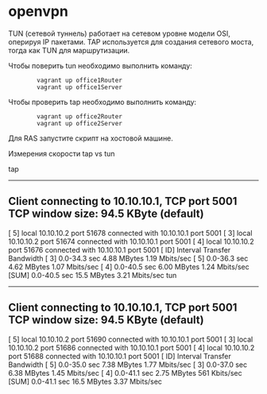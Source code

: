 # openvpn

 
TUN (сетевой туннель) работает на сетевом уровне модели OSI, оперируя IP пакетами. TAP используется для создания сетевого моста, тогда как TUN для маршрутизации.

Чтобы поверить tun необходимо выполнить команду:
        
            vagrant up office1Router
            vagrant up office1Server
            
            
   Чтобы проверить tap необходимо выполнить команду:
   
            vagrant up office2Router
            vagrant up office2Server

   Для RAS запустите скрипт на хостовой машине.


Измерения скорости tap vs tun

tap

------------------------------------------------------------
Client connecting to 10.10.10.1, TCP port 5001
TCP window size: 94.5 KByte (default)
------------------------------------------------------------
[  5] local 10.10.10.2 port 51678 connected with 10.10.10.1 port 5001
[  3] local 10.10.10.2 port 51674 connected with 10.10.10.1 port 5001
[  4] local 10.10.10.2 port 51676 connected with 10.10.10.1 port 5001
[ ID] Interval       Transfer     Bandwidth
[  3]  0.0-34.3 sec  4.88 MBytes  1.19 Mbits/sec
[  5]  0.0-36.3 sec  4.62 MBytes  1.07 Mbits/sec
[  4]  0.0-40.5 sec  6.00 MBytes  1.24 Mbits/sec
[SUM]  0.0-40.5 sec  15.5 MBytes  3.21 Mbits/sec
tun

------------------------------------------------------------
Client connecting to 10.10.10.1, TCP port 5001
TCP window size: 94.5 KByte (default)
------------------------------------------------------------
[  5] local 10.10.10.2 port 51690 connected with 10.10.10.1 port 5001
[  3] local 10.10.10.2 port 51686 connected with 10.10.10.1 port 5001
[  4] local 10.10.10.2 port 51688 connected with 10.10.10.1 port 5001
[ ID] Interval       Transfer     Bandwidth
[  5]  0.0-35.0 sec  7.38 MBytes  1.77 Mbits/sec
[  3]  0.0-37.0 sec  6.38 MBytes  1.45 Mbits/sec
[  4]  0.0-41.1 sec  2.75 MBytes   561 Kbits/sec
[SUM]  0.0-41.1 sec  16.5 MBytes  3.37 Mbits/sec

